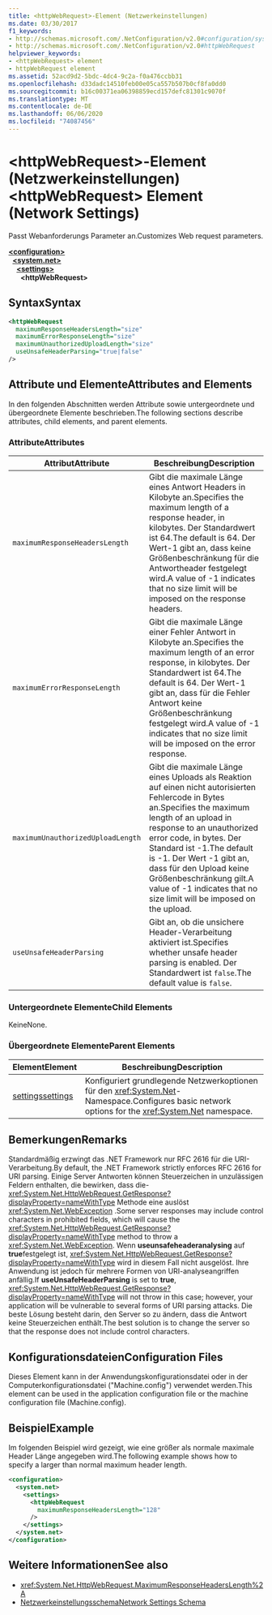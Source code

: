 ```yaml
---
title: <httpWebRequest>-Element (Netzwerkeinstellungen)
ms.date: 03/30/2017
f1_keywords:
- http://schemas.microsoft.com/.NetConfiguration/v2.0#configuration/system.net/settings/httpWebRequest
- http://schemas.microsoft.com/.NetConfiguration/v2.0#httpWebRequest
helpviewer_keywords:
- <httpWebRequest> element
- httpWebRequest element
ms.assetid: 52acd9d2-5bdc-4dc4-9c2a-f0a476ccbb31
ms.openlocfilehash: d33dadc14510feb00e05ca557b507b0cf8fa0dd0
ms.sourcegitcommit: b16c00371ea06398859ecd157defc81301c9070f
ms.translationtype: MT
ms.contentlocale: de-DE
ms.lasthandoff: 06/06/2020
ms.locfileid: "74087456"
---
```

# <a name="httpwebrequest-element-network-settings"></a><span data-ttu-id="372f3-102">\<httpWebRequest>-Element (Netzwerkeinstellungen)</span><span class="sxs-lookup"><span data-stu-id="372f3-102">\<httpWebRequest> Element (Network Settings)</span></span>
<span data-ttu-id="372f3-103">Passt Webanforderungs Parameter an.</span><span class="sxs-lookup"><span data-stu-id="372f3-103">Customizes Web request parameters.</span></span>  

[**\<configuration>**](../configuration-element.md)\
&nbsp;&nbsp;[**\<system.net>**](system-net-element-network-settings.md)\
&nbsp;&nbsp;&nbsp;&nbsp;[**\<settings>**](settings-element-network-settings.md)\
&nbsp;&nbsp;&nbsp;&nbsp;&nbsp;&nbsp;**\<httpWebRequest>**

## <a name="syntax"></a><span data-ttu-id="372f3-104">Syntax</span><span class="sxs-lookup"><span data-stu-id="372f3-104">Syntax</span></span>  
  
```xml  
<httpWebRequest  
  maximumResponseHeadersLength="size"  
  maximumErrorResponseLength="size"  
  maximumUnauthorizedUploadLength="size"  
  useUnsafeHeaderParsing="true|false"  
/>  
```  
  
## <a name="attributes-and-elements"></a><span data-ttu-id="372f3-105">Attribute und Elemente</span><span class="sxs-lookup"><span data-stu-id="372f3-105">Attributes and Elements</span></span>  
 <span data-ttu-id="372f3-106">In den folgenden Abschnitten werden Attribute sowie untergeordnete und übergeordnete Elemente beschrieben.</span><span class="sxs-lookup"><span data-stu-id="372f3-106">The following sections describe attributes, child elements, and parent elements.</span></span>  
  
### <a name="attributes"></a><span data-ttu-id="372f3-107">Attribute</span><span class="sxs-lookup"><span data-stu-id="372f3-107">Attributes</span></span>  
  
|<span data-ttu-id="372f3-108">**Attribut**</span><span class="sxs-lookup"><span data-stu-id="372f3-108">**Attribute**</span></span>|<span data-ttu-id="372f3-109">**Beschreibung**</span><span class="sxs-lookup"><span data-stu-id="372f3-109">**Description**</span></span>|  
|-------------------|---------------------|  
|`maximumResponseHeadersLength`|<span data-ttu-id="372f3-110">Gibt die maximale Länge eines Antwort Headers in Kilobyte an.</span><span class="sxs-lookup"><span data-stu-id="372f3-110">Specifies the maximum length of a response header, in kilobytes.</span></span> <span data-ttu-id="372f3-111">Der Standardwert ist 64.</span><span class="sxs-lookup"><span data-stu-id="372f3-111">The default is 64.</span></span> <span data-ttu-id="372f3-112">Der Wert-1 gibt an, dass keine Größenbeschränkung für die Antwortheader festgelegt wird.</span><span class="sxs-lookup"><span data-stu-id="372f3-112">A value of -1 indicates that no size limit will be imposed on the response headers.</span></span>|  
|`maximumErrorResponseLength`|<span data-ttu-id="372f3-113">Gibt die maximale Länge einer Fehler Antwort in Kilobyte an.</span><span class="sxs-lookup"><span data-stu-id="372f3-113">Specifies the maximum length of an error response, in kilobytes.</span></span> <span data-ttu-id="372f3-114">Der Standardwert ist 64.</span><span class="sxs-lookup"><span data-stu-id="372f3-114">The default is 64.</span></span> <span data-ttu-id="372f3-115">Der Wert-1 gibt an, dass für die Fehler Antwort keine Größenbeschränkung festgelegt wird.</span><span class="sxs-lookup"><span data-stu-id="372f3-115">A value of -1 indicates that no size limit will be imposed on the error response.</span></span>|  
|`maximumUnauthorizedUploadLength`|<span data-ttu-id="372f3-116">Gibt die maximale Länge eines Uploads als Reaktion auf einen nicht autorisierten Fehlercode in Bytes an.</span><span class="sxs-lookup"><span data-stu-id="372f3-116">Specifies the maximum length of an upload in response to an unauthorized error code, in bytes.</span></span> <span data-ttu-id="372f3-117">Der Standard ist -1.</span><span class="sxs-lookup"><span data-stu-id="372f3-117">The default is -1.</span></span> <span data-ttu-id="372f3-118">Der Wert -1 gibt an, dass für den Upload keine Größenbeschränkung gilt.</span><span class="sxs-lookup"><span data-stu-id="372f3-118">A value of -1 indicates that no size limit will be imposed on the upload.</span></span>|  
|`useUnsafeHeaderParsing`|<span data-ttu-id="372f3-119">Gibt an, ob die unsichere Header-Verarbeitung aktiviert ist.</span><span class="sxs-lookup"><span data-stu-id="372f3-119">Specifies whether unsafe header parsing is enabled.</span></span> <span data-ttu-id="372f3-120">Der Standardwert ist `false`.</span><span class="sxs-lookup"><span data-stu-id="372f3-120">The default value is `false`.</span></span>|  
  
### <a name="child-elements"></a><span data-ttu-id="372f3-121">Untergeordnete Elemente</span><span class="sxs-lookup"><span data-stu-id="372f3-121">Child Elements</span></span>  
 <span data-ttu-id="372f3-122">Keine</span><span class="sxs-lookup"><span data-stu-id="372f3-122">None.</span></span>  
  
### <a name="parent-elements"></a><span data-ttu-id="372f3-123">Übergeordnete Elemente</span><span class="sxs-lookup"><span data-stu-id="372f3-123">Parent Elements</span></span>  
  
|<span data-ttu-id="372f3-124">**Element**</span><span class="sxs-lookup"><span data-stu-id="372f3-124">**Element**</span></span>|<span data-ttu-id="372f3-125">**Beschreibung**</span><span class="sxs-lookup"><span data-stu-id="372f3-125">**Description**</span></span>|  
|-----------------|---------------------|  
|[<span data-ttu-id="372f3-126">settings</span><span class="sxs-lookup"><span data-stu-id="372f3-126">settings</span></span>](settings-element-network-settings.md)|<span data-ttu-id="372f3-127">Konfiguriert grundlegende Netzwerkoptionen für den <xref:System.Net>-Namespace.</span><span class="sxs-lookup"><span data-stu-id="372f3-127">Configures basic network options for the <xref:System.Net> namespace.</span></span>|  
  
## <a name="remarks"></a><span data-ttu-id="372f3-128">Bemerkungen</span><span class="sxs-lookup"><span data-stu-id="372f3-128">Remarks</span></span>  
 <span data-ttu-id="372f3-129">Standardmäßig erzwingt das .NET Framework nur RFC 2616 für die URI-Verarbeitung.</span><span class="sxs-lookup"><span data-stu-id="372f3-129">By default, the .NET Framework strictly enforces RFC 2616 for URI parsing.</span></span> <span data-ttu-id="372f3-130">Einige Server Antworten können Steuerzeichen in unzulässigen Feldern enthalten, die bewirken, dass die- <xref:System.Net.HttpWebRequest.GetResponse?displayProperty=nameWithType> Methode eine auslöst <xref:System.Net.WebException> .</span><span class="sxs-lookup"><span data-stu-id="372f3-130">Some server responses may include control characters in prohibited fields, which will cause the <xref:System.Net.HttpWebRequest.GetResponse?displayProperty=nameWithType> method to throw a <xref:System.Net.WebException>.</span></span> <span data-ttu-id="372f3-131">Wenn **useunsafeheaderanalysing** auf **true**festgelegt ist, <xref:System.Net.HttpWebRequest.GetResponse?displayProperty=nameWithType> wird in diesem Fall nicht ausgelöst. Ihre Anwendung ist jedoch für mehrere Formen von URI-analyseangriffen anfällig.</span><span class="sxs-lookup"><span data-stu-id="372f3-131">If **useUnsafeHeaderParsing** is set to **true**, <xref:System.Net.HttpWebRequest.GetResponse?displayProperty=nameWithType> will not throw in this case; however, your application will be vulnerable to several forms of URI parsing attacks.</span></span> <span data-ttu-id="372f3-132">Die beste Lösung besteht darin, den Server so zu ändern, dass die Antwort keine Steuerzeichen enthält.</span><span class="sxs-lookup"><span data-stu-id="372f3-132">The best solution is to change the server so that the response does not include control characters.</span></span>  
  
## <a name="configuration-files"></a><span data-ttu-id="372f3-133">Konfigurationsdateien</span><span class="sxs-lookup"><span data-stu-id="372f3-133">Configuration Files</span></span>  
 <span data-ttu-id="372f3-134">Dieses Element kann in der Anwendungskonfigurationsdatei oder in der Computerkonfigurationsdatei ("Machine.config") verwendet werden.</span><span class="sxs-lookup"><span data-stu-id="372f3-134">This element can be used in the application configuration file or the machine configuration file (Machine.config).</span></span>  
  
## <a name="example"></a><span data-ttu-id="372f3-135">Beispiel</span><span class="sxs-lookup"><span data-stu-id="372f3-135">Example</span></span>  
 <span data-ttu-id="372f3-136">Im folgenden Beispiel wird gezeigt, wie eine größer als normale maximale Header Länge angegeben wird.</span><span class="sxs-lookup"><span data-stu-id="372f3-136">The following example shows how to specify a larger than normal maximum header length.</span></span>  
  
```xml  
<configuration>  
  <system.net>  
    <settings>  
      <httpWebRequest  
        maximumResponseHeadersLength="128"  
      />  
    </settings>  
  </system.net>  
</configuration>  
```  
  
## <a name="see-also"></a><span data-ttu-id="372f3-137">Weitere Informationen</span><span class="sxs-lookup"><span data-stu-id="372f3-137">See also</span></span>

- <xref:System.Net.HttpWebRequest.MaximumResponseHeadersLength%2A>
- [<span data-ttu-id="372f3-138">Netzwerkeinstellungsschema</span><span class="sxs-lookup"><span data-stu-id="372f3-138">Network Settings Schema</span></span>](index.md)
